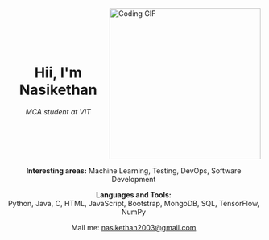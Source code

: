 <div style="display: flex; justify-content: center; align-items: center;">
  <div style="text-align: center; flex-grow: 1;">
    <h1>Hii, I'm Nasikethan</h1>
    <p><i>MCA student at VIT</i></p>
  </div>
  <div>
    <img src="https://media.giphy.com/media/26u4nJPf0JtQPdStq/giphy.gif" alt="Coding GIF" width="300"/>
  </div>
</div>

<p style="text-align: center;"><b>Interesting areas:</b> Machine Learning, Testing, DevOps, Software Development</p>

<p style="text-align: center;"><b>Languages and Tools:</b><br>Python, Java, C, HTML, JavaScript, Bootstrap, MongoDB, SQL, TensorFlow, NumPy</p>

<p style="text-align: center;">Mail me: <a href="mailto:nasikethan2003@gmail.com">nasikethan2003@gmail.com</a></p>
